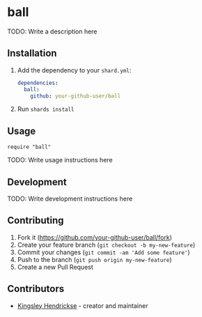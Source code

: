 # ball

TODO: Write a description here

## Installation

1. Add the dependency to your `shard.yml`:

   ```yaml
   dependencies:
     ball:
       github: your-github-user/ball
   ```

2. Run `shards install`

## Usage

```crystal
require "ball"
```

TODO: Write usage instructions here

## Development

TODO: Write development instructions here

## Contributing

1. Fork it (<https://github.com/your-github-user/ball/fork>)
2. Create your feature branch (`git checkout -b my-new-feature`)
3. Commit your changes (`git commit -am 'Add some feature'`)
4. Push to the branch (`git push origin my-new-feature`)
5. Create a new Pull Request

## Contributors

- [Kingsley Hendrickse](https://github.com/your-github-user) - creator and maintainer
